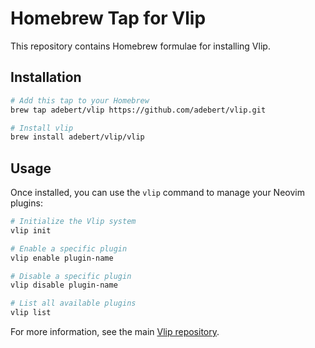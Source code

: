# Homebrew Tap for Vlip

This repository contains Homebrew formulae for installing Vlip.

## Installation

```bash
# Add this tap to your Homebrew
brew tap adebert/vlip https://github.com/adebert/vlip.git

# Install vlip
brew install adebert/vlip/vlip
```

## Usage

Once installed, you can use the `vlip` command to manage your Neovim plugins:

```bash
# Initialize the Vlip system
vlip init

# Enable a specific plugin
vlip enable plugin-name

# Disable a specific plugin
vlip disable plugin-name

# List all available plugins
vlip list
```

For more information, see the main
[Vlip repository](https://github.com/arthur-debert/vlip).
